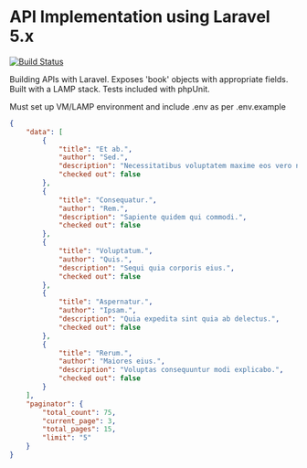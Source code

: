 # API Implementation using Laravel 5.x

[![Build Status](https://travis-ci.org/dragosguta/booksApi.svg?branch=master)](https://travis-ci.org/dragosguta/booksApi)

Building APIs with Laravel. Exposes 'book' objects with appropriate fields. Built with a LAMP stack. Tests included with phpUnit.

Must set up VM/LAMP environment and include .env as per .env.example

```json
{
    "data": [
        {
            "title": "Et ab.",
            "author": "Sed.",
            "description": "Necessitatibus voluptatem maxime eos vero nobis.",
            "checked out": false
        },
        {
            "title": "Consequatur.",
            "author": "Rem.",
            "description": "Sapiente quidem qui commodi.",
            "checked out": false
        },
        {
            "title": "Voluptatum.",
            "author": "Quis.",
            "description": "Sequi quia corporis eius.",
            "checked out": false
        },
        {
            "title": "Aspernatur.",
            "author": "Ipsam.",
            "description": "Quia expedita sint quia ab delectus.",
            "checked out": false
        },
        {
            "title": "Rerum.",
            "author": "Maiores eius.",
            "description": "Voluptas consequuntur modi explicabo.",
            "checked out": false
        }
    ],
    "paginator": {
        "total_count": 75,
        "current_page": 3,
        "total_pages": 15,
        "limit": "5"
    }
}
```

